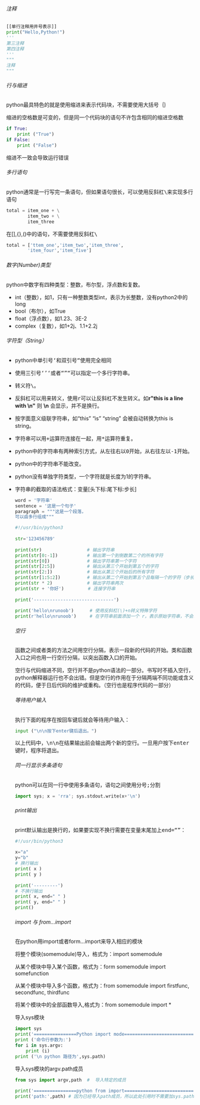 ###### 注释

~~~ python
[[单行注释用井号表示]]
print("Hello,Python!")
'''
第三注释
第四注释
'''
""" 
注释
"""
~~~



###### 行与缩进

python最具特色的就是使用缩进来表示代码块，不需要使用大括号｛｝

缩进的空格数是可变的，但是同一个代码块的语句不许包含相同的缩进空格数

~~~ python
if True:
    print ("True")
if False:
    print ("False")
~~~

缩进不一致会导致运行错误

###### 多行语句

python通常是一行写完一条语句，但如果语句很长，可以使用反斜杠<kbd>\\</kbd>来实现多行语句

~~~ python
total = item_one + \
		item_two + \
    	item_three
~~~

在[],{},()中的语句，不需要使用反斜杠<kbd>\\</kbd>

~~~ python
total = ['ttem_one','item_two','item_three',
        'item_four','item_five']
~~~

###### 数字(Number)类型

python中数字有四种类型：整数，布尔型，浮点数和复数。

* int（整数），如1，只有一种整数类型int，表示为长整数，没有python2中的long
* bool（布尔），如True
* float（浮点数），如1.23、3E-2
* complex（复数），如1+2j、1.1+2.2j

###### 字符型（String）

* python中单引号<kbd>‘</kbd>和双引号<kbd>“</kbd>使用完全相同

* 使用三引号<kbd>‘’‘</kbd>或者<kbd>“”“</kbd>可以指定一个多行字符串。

* 转义符<kbd>\\</kbd>。

* 反斜杠可以用来转义，使用<kbd>r</kbd>可以让反斜杠不发生转义。如**r"this is a line with \n"** 则 **\n** 会显示，并不是换行。

* 按字面意义级联字符串，如“this” “is” “string” 会被自动转换为this is string。

* 字符串可以用<kbd>+</kbd>运算符连接在一起，用<kbd>*</kbd>运算符重复。

* python中的字符串有两种索引方式，从左往右以<kbd>0</kbd>开始，从右往左以<kbd>-1</kbd>开始。

* python中的字符串不能改变。

* python没有单独字符类型，一个字符就是长度为1的字符串。

* 字符串的截取的语法格式：变量[头下标:尾下标:步长]

	~~~ python
	word = '字符串'
	sentence = '这是一个句子'
	paragraph = """这是一个段落，
	可以由多行组成"""
	~~~

	~~~ python
	#!/usr/bin/python3
	 
	str='123456789'
	 
	print(str)                 # 输出字符串
	print(str[0:-1])           # 输出第一个到倒数第二个的所有字符
	print(str[0])              # 输出字符串第一个字符
	print(str[2:5])            # 输出从第三个开始到第五个的字符
	print(str[2:])             # 输出从第三个开始后的所有字符
	print(str[1:5:2])          # 输出从第二个开始到第五个且每隔一个的字符（步长为2）
	print(str * 2)             # 输出字符串两次
	print(str + '你好')         # 连接字符串
	 
	print('------------------------------')
	 
	print('hello\nrunoob')      # 使用反斜杠(\)+n转义特殊字符
	print(r'hello\nrunoob')     # 在字符串前面添加一个 r，表示原始字符串，不会发生转义
	~~~

	###### 空行

	函数之间或者类的方法之间用空行分隔，表示一段新的代码的开始。类和函数入口之间也用一行空行分隔，以突出函数入口的开始。

	空行与代码缩进不同，空行并不是python语法的一部分。书写时不插入空行，python解释器运行也不会出错。但是空行的作用在于分隔两端不同功能或含义的代码，便于日后代码的维护或重构。（空行也是程序代码的一部分）

	###### 等待用户输入

	执行下面的程序在按回车键后就会等待用户输入：

	~~~ python
	input ("\n\n按下enter键后退出。")
	~~~

	以上代码中，<kbd>\\n\\n</kbd>在结果输出前会输出两个新的空行。一旦用户按下<kbd>enter</kbd>键时，程序将退出。

	###### 同一行显示多条语句

	python可以在同一行中使用多条语句，语句之间使用分号<kbd>;</kbd>分割

	~~~ python
	import sys; x = 'rra'; sys.stdout.write(x+'\n')
	~~~

	###### print输出

	print默认输出是换行的，如果要实现不换行需要在变量末尾加上<kbd>end=“”</kbd>：

	~~~ python
	#!/usr/bin/python3
	 
	x="a"
	y="b"
	# 换行输出
	print( x )
	print( y )
	 
	print('---------')
	# 不换行输出
	print( x, end=" " )
	print( y, end=" " )
	print()
	~~~

	###### import 与 from...import

	在python用import或者form...import来导入相应的模块

	将整个模块(somemodule)导入，格式为：import somemodule

	从某个模块中导入某个函数，格式为：form somemodule import somefunction

	从某个模块中导入多个函数，格式为：from somemodule import firstfunc, secondfunc, thirdfunc

	将某个模块中的全部函数导入,格式为：from somemodule import *

	导入sys模块

	~~~ python
	import sys
	print('================Python import mode==========================')
	print ('命令行参数为:')
	for i in sys.argv:
	    print (i)
	print ('\n python 路径为',sys.path)
	~~~

	导入sys模块的argv.path成员

	~~~ python
	from sys import argv,path  #  导入特定的成员
	 
	print('================python from import===================================')
	print('path:',path) # 因为已经导入path成员，所以此处引用时不需要加sys.path
	~~~

	